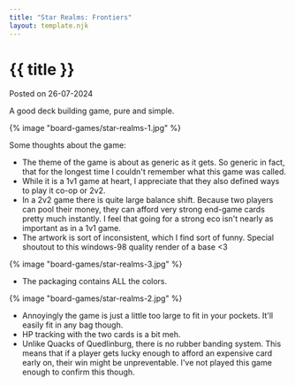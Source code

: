 ```yaml
---
title: "Star Realms: Frontiers"
layout: template.njk
---
```


<div class="post-header">
    <h1 class="post-title">{{ title }}</h1>
    <p class="post-metadata">Posted on 26-07-2024</p>
</div>

A good deck building game, pure and simple. 

{% image "board-games/star-realms-1.jpg" %}

Some thoughts about the game:

- The theme of the game is about as generic as it gets. So generic in fact, that for the longest time I couldn't remember what this game was called.
- While it is a 1v1 game at heart, I appreciate that they also defined ways to play it co-op or 2v2.
- In a 2v2 game there is quite large balance shift. Because two players can pool their money, they can afford very strong end-game cards pretty much instantly. I feel that going for a strong eco isn't nearly as important as in a 1v1 game.
- The artwork is sort of inconsistent, which I find sort of funny. Special shoutout to this windows-98 quality render of a base <3

{% image "board-games/star-realms-3.jpg" %}

- The packaging contains ALL the colors.

{% image "board-games/star-realms-2.jpg" %}

- Annoyingly the game is just a little too large to fit in your pockets. It'll easily fit in any bag though.
- HP tracking with the two cards is a bit meh.
- Unlike Quacks of Quedlinburg, there is no rubber banding system. This means that if a player gets lucky enough to afford an expensive card early on, their win might be unpreventable. I've not played this game enough to confirm this though. 
